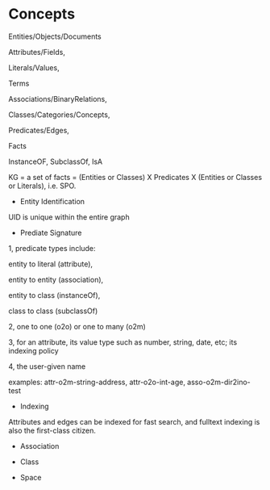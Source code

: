 # Concepts

Entities/Objects/Documents 

Attributes/Fields, 

Literals/Values, 

Terms

Associations/BinaryRelations, 

Classes/Categories/Concepts, 

Predicates/Edges, 

Facts

InstanceOF, SubclassOf, IsA

KG = a set of facts = (Entities or Classes) X Predicates X (Entities or Classes or Literals), i.e. SPO. 


* Entity Identification

UID is unique within the entire graph


* Prediate Signature

1, predicate types include: 

entity to literal (attribute), 

entity to entity (association), 

entity to class (instanceOf), 

class to class (subclassOf)

2, one to one (o2o) or one to many (o2m)

3, for an attribute, its value type such as number, string, date, etc; its indexing policy

4, the user-given name

examples: attr-o2m-string-address, attr-o2o-int-age, asso-o2m-dir2ino-test

* Indexing

Attributes and edges can be indexed for fast search, and fulltext indexing is also the first-class citizen. 

* Association

* Class

* Space


